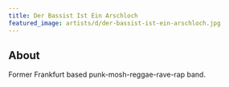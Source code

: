 ```yaml
---
title: Der Bassist Ist Ein Arschloch
featured_image: artists/d/der-bassist-ist-ein-arschloch.jpg
---
```

## About

Former Frankfurt based punk-mosh-reggae-rave-rap band.

